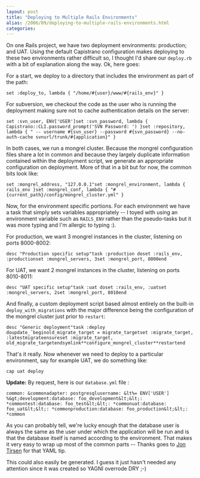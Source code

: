 ```yaml
---
layout: post
title: "Deploying to Multiple Rails Environments"
alias: /2006/09/deploying-to-multiple-rails-environments.html
categories:
---
```

On one Rails project, we have two deployment environments: production; and UAT. Using the default Capistrano configuration makes deploying to these two environments rather difficult so, I thought I'd share our `deploy.rb` with a bit of explanation along the way. Ok, here goes:

For a start, we deploy to a directory that includes the environment as part of the path:

```
set :deploy_to, lambda { "/home/#{user}/www/#{rails_env}" }
```

For subversion, we checkout the code as the user who is running the deployment making sure not to cache authentication details on the server:

```
set :svn_user, ENV['USER']set :svn_password, lambda { Capistrano::CLI.password_prompt('SVN Password: ') }set :repository, lambda { " -- username #{svn_user} --password #{svn_password} --no-auth-cache svnurl/trunk/#{application}" }
```

In both cases, we run a mongrel cluster. Because the mongrel configuration files share a lot in common and because they largely duplicate information contained within the deployment script, we generate an appropriate configuration on deployment. More of that in a bit but for now, the common bits look like:

```
set :mongrel_address, "127.0.0.1"set :mongrel_environment, lambda { rails_env }set :mongrel_conf, lambda { "#{current_path}/config/mongrel_cluster.yml" }
```

Now, for the environment specific portions. For each environment we have a task that simply sets variables appropriately -- I toyed with using an environment variable such as `RAILS_ENV` rather than the pseudo-tasks but it was more typing and I'm allergic to typing :).

For production, we want 3 mongrel instances in the cluster, listening on ports 8000-8002:

```
desc "Production specific setup"task :production doset :rails_env, :productionset :mongrel_servers, 3set :mongrel_port, 8000end
```

For UAT, we want 2 mongrel instances in the cluster, listening on ports 8010-8011:

```
desc "UAT specific setup"task :uat doset :rails_env, :uatset :mongrel_servers, 2set :mongrel_port, 8010end
```

And finally, a custom deployment script based almost entirely on the built-in `deploy_with_migrations` with the major difference being the configuration of the mongrel cluster just prior to `restart`:

```
desc "Generic deployment"task :deploy doupdate_`beginold_migrate_target = migrate_targetset :migrate_target, :latestmigrateensureset :migrate_target, old_migrate_targetendsymlink**configure_mongrel_cluster**restartend
```

That's it really. Now whenever we need to deploy to a particular environment, say for example UAT, we do something like:

```
cap uat deploy
```

**Update:** By request, here is our `database.yml` file :

```
common: &commonadapter: postgresqlusername: &lt%= ENV['USER'] %&gt;development:database: foo_development&lt;&lt;: *commontest:database: foo_test&lt;&lt;: *commonuat:database: foo_uat&lt;&lt;: *commonproduction:database: foo_production&lt;&lt;: *common
```

As you can probably tell, we're lucky enough that the database user is always the same as the user under which the application will be run and is that the database itself is named according to the environment. That makes it very easy to wrap up most of the common parts -- Thanks goes to [Jon Tirsen](http://jutopia.tirsen.com/) for that YAML tip.

This could also easily be generated. I guess it just hasn't needed any attention since it was created so YAGNI overrode DRY ;-)
